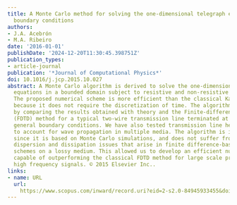 ```yaml
---
title: A Monte Carlo method for solving the one-dimensional telegraph equations with
  boundary conditions
authors:
- J.A. Acebrón
- M.A. Ribeiro
date: '2016-01-01'
publishDate: '2024-12-20T11:30:45.398751Z'
publication_types:
- article-journal
publication: '*Journal of Computational Physics*'
doi: 10.1016/j.jcp.2015.10.027
abstract: A Monte Carlo algorithm is derived to solve the one-dimensional telegraph
  equations in a bounded domain subject to resistive and non-resistive boundary conditions.
  The proposed numerical scheme is more efficient than the classical Kac's theory
  because it does not require the discretization of time. The algorithm has been validated
  by comparing the results obtained with theory and the Finite-difference time domain
  (FDTD) method for a typical two-wire transmission line terminated at both ends with
  general boundary conditions. We have also tested transmission line heterogeneities
  to account for wave propagation in multiple media. The algorithm is inherently parallel,
  since it is based on Monte Carlo simulations, and does not suffer from the numerical
  dispersion and dissipation issues that arise in finite difference-based numerical
  schemes on a lossy medium. This allowed us to develop an efficient numerical method,
  capable of outperforming the classical FDTD method for large scale problems and
  high frequency signals. © 2015 Elsevier Inc..
links:
- name: URL
  url: 
    https://www.scopus.com/inward/record.uri?eid=2-s2.0-84945933455&doi=10.1016%2fj.jcp.2015.10.027&partnerID=40&md5=53f23985325cb551ce9ce394c07a93e8
---
```

